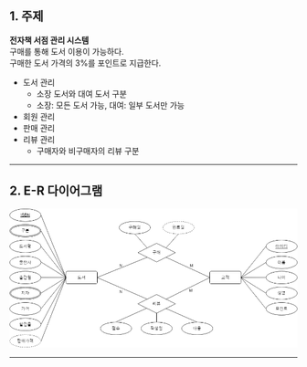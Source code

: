 ## 1. 주제
**전자책 서점 관리 시스템**   
구매를 통해 도서 이용이 가능하다.   
구매한 도서 가격의 3%를 포인트로 지급한다.
+ 도서 관리
  + 소장 도서와 대여 도서 구분
  + 소장: 모든 도서 가능, 대여: 일부 도서만 가능
+ 회원 관리
+ 판매 관리
+ 리뷰 관리
  + 구매자와 비구매자의 리뷰 구분
***
## 2. E-R 다이어그램
![ER](https://github.com/aaaawg/database/blob/main/ER%20Diagram.png)
***

